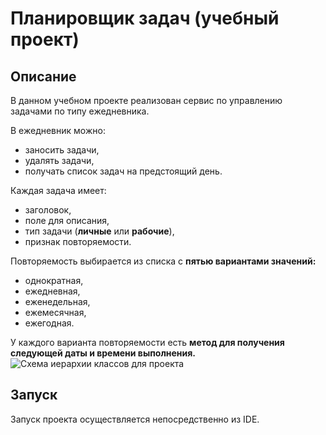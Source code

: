 # Планировщик задач (учебный проект)
## Описание
В данном учебном проекте реализован сервис по управлению задачами по типу ежедневника.

В ежедневник можно:
- заносить задачи,
- удалять задачи,
- получать список задач на предстоящий день.

Каждая задача имеет:
- заголовок,
- поле для описания,
- тип задачи (**личные** или **рабочие**),
- признак повторяемости.

Повторяемость выбирается из списка с **пятью вариантами значений:**
- однократная,
- ежедневная,
- еженедельная,
- ежемесячная,
- ежегодная.

У каждого варианта повторяемости есть **метод для получения следующей даты и времени выполнения.** 
![Схема иерархии классов для проекта](https://github.com/HeWhoTalksLoud/course2/assets/119597731/8eb9f0b0-47fc-40ff-8e15-39759f92357c)

## Запуск
Запуск проекта осуществляется непосредственно из IDE.

